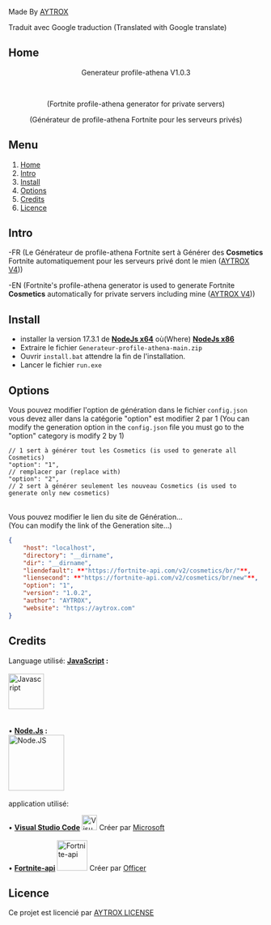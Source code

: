 <!-- By AYTROX -->

Made By [AYTROX](https://aytrox.com/?=readme-Generateur-profile-athena)

Traduit avec Google traduction (Translated with Google translate)

## Home

<p align="center">Generateur profile-athena V1.0.3<p><br>
  <p align="center">(Fortnite profile-athena generator for private servers)<p>
    <p align="center">(Générateur de profile-athena Fortnite pour les serveurs privés)<p>
      
## Menu
      
<ol>
  <li><a href="#home">Home</a></li>
  <li><a href="#intro">Intro</a></li>
  <li><a href="#install">Install</a></li>
  <li><a href="#options">Options</a></li>
  <li><a href="#credits">Credits</a></li>
  <li><a href="#licence">Licence</a></li>
</ol>


## Intro

-FR (Le Générateur de profile-athena Fortnite sert à Générer des **Cosmetics** Fortnite automatiquement pour les serveurs privé dont le mien ([AYTROX V4](https://github.com/AYTROX-OFFICIEL/AYTROX-V4)))

-EN (Fortnite's profile-athena generator is used to generate Fortnite **Cosmetics** automatically for private servers including mine ([AYTROX V4](https://github.com/AYTROX-OFFICIEL/AYTROX-V4)))

## Install

- installer la version 17.3.1 de **[NodeJs x64](https://nodejs.org/dist/v17.3.1/node-v17.3.1-x64.msi)** où(Where) **[NodeJs x86](https://nodejs.org/dist/v17.3.1/node-v17.3.1-x86.msi)**
- Extraire le fichier `Generateur-profile-athena-main.zip`
- Ouvrir `install.bat` attendre la fin de l'installation.
- Lancer le fichier `run.exe`

## Options

Vous pouvez modifier l'option de génération dans le fichier ``config.json`` vous devez aller dans la catégorie "option" est modifier 2 par 1
(You can modify the generation option in the ``config.json`` file you must go to the "option" category is modify 2 by 1)
```
// 1 sert à générer tout les Cosmetics (is used to generate all Cosmetics)
"option": "1",
// remplacer par (replace with)
"option": "2",
// 2 sert à générer seulement les nouveau Cosmetics (is used to generate only new cosmetics)
```
<br>
Vous pouvez modifier le lien du site de Génération...<br>
(You can modify the link of the Generation site...)

```json
{
    "host": "localhost",
    "directory": "__dirname",
    "dir": "__dirname",
    "liendefault": **"https://fortnite-api.com/v2/cosmetics/br/"**,
    "liensecond": **"https://fortnite-api.com/v2/cosmetics/br/new"**,
    "option": "1",
    "version": "1.0.2",
    "author": "AYTROX",
    "website": "https://aytrox.com"
}
```

## Credits

Language utilisé: **[JavaScript](https://developer.mozilla.org/fr/docs/Web/JavaScript) :**
        <br/>
	</br>
	<img src="https://i.imgur.com/cbpCqLw.png" width="70" height="70" title="Javascript">
	<br/>
	</br>
	<br>
	• **[Node.Js](https://nodejs.org/fr/about/) :**<br/>
	<img src="https://nodejs.org/static/images/logos/nodejs-new-pantone-black.svg" width="110" height="110" title="Node.JS"><br>
  <br>
  application utilisé: 
  
  • **[Visual Studio Code](https://code.visualstudio.com/)** <img src="https://upload.wikimedia.org/wikipedia/commons/thumb/9/9a/Visual_Studio_Code_1.35_icon.svg/1200px-Visual_Studio_Code_1.35_icon.svg.png" width="30" title="Visual Studio Code"> Créer par [Microsoft](https://github.com/microsoft)<br>
  <br>
  • **[Fortnite-api](https://fortnite-api.com/)** <img src="https://fortnite-api.com/assets/img/logo_transparent.png?v=2021_7" width="60" title="Fortnite-api"> Créer par [Officer](https://github.com/NotOfficer)


## Licence

Ce projet est licencié par [AYTROX LICENSE](https://github.com/AYTROX-OFFICIEL/Generateur-profile-athena/blob/main/LICENSE)